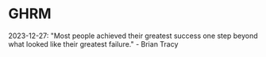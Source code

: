 # GHRM

2023-12-27: "Most people achieved their greatest success one step beyond what looked like their greatest failure." - Brian Tracy